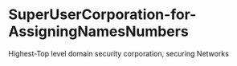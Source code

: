 # SuperUserCorporation-for-AssigningNamesNumbers
Highest-Top level domain security corporation, securing Networks 

